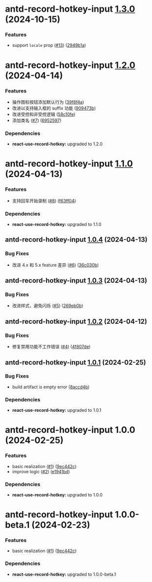 # antd-record-hotkey-input [1.3.0](https://github.com/Wxh16144/react-record-hotkey/compare/antd-record-hotkey-input@1.2.0...antd-record-hotkey-input@1.3.0) (2024-10-15)

### Features

- support `locale` prop ([#13](https://github.com/Wxh16144/react-record-hotkey/issues/13)) ([2949b1a](https://github.com/Wxh16144/react-record-hotkey/commit/2949b1a1d9c6892f982e0070414579fb6f90df15))

# antd-record-hotkey-input [1.2.0](https://github.com/Wxh16144/react-record-hotkey/compare/antd-record-hotkey-input@1.1.0...antd-record-hotkey-input@1.2.0) (2024-04-14)

### Features

- 操作图标按钮添加默认行为 ([39f8f4a](https://github.com/Wxh16144/react-record-hotkey/commit/39f8f4aca499ad9eedf9808647a85e47577915db))
- 改进以支持输入框的 suffix 功能 ([909473b](https://github.com/Wxh16144/react-record-hotkey/commit/909473b529d261e8e740900d4579fa78f268c10f))
- 改进受控和非受控逻辑 ([58c10fe](https://github.com/Wxh16144/react-record-hotkey/commit/58c10fead9d911d7399005f7a74c205508d32837))
- 添加类名 ([#7](https://github.com/Wxh16144/react-record-hotkey/issues/7)) ([6952597](https://github.com/Wxh16144/react-record-hotkey/commit/6952597f301196d5639aed45afb9a1dbe66dd28d))

### Dependencies

- **react-use-record-hotkey:** upgraded to 1.2.0

# antd-record-hotkey-input [1.1.0](https://github.com/Wxh16144/react-record-hotkey/compare/antd-record-hotkey-input@1.0.4...antd-record-hotkey-input@1.1.0) (2024-04-13)

### Features

- 支持回车开始录制 ([#8](https://github.com/Wxh16144/react-record-hotkey/issues/8)) ([f63ff04](https://github.com/Wxh16144/react-record-hotkey/commit/f63ff0416a962cc2f5b9fb8a8912c587b4fc3bae))

### Dependencies

- **react-use-record-hotkey:** upgraded to 1.1.0

## antd-record-hotkey-input [1.0.4](https://github.com/Wxh16144/react-record-hotkey/compare/antd-record-hotkey-input@1.0.3...antd-record-hotkey-input@1.0.4) (2024-04-13)

### Bug Fixes

- 改进 4.x 和 5.x feature 差异 ([#6](https://github.com/Wxh16144/react-record-hotkey/issues/6)) ([36c030b](https://github.com/Wxh16144/react-record-hotkey/commit/36c030bc8ac9065232fccdd20505257faacf9ab5))

## antd-record-hotkey-input [1.0.3](https://github.com/Wxh16144/react-record-hotkey/compare/antd-record-hotkey-input@1.0.2...antd-record-hotkey-input@1.0.3) (2024-04-13)

### Bug Fixes

- 改进样式，避免闪烁 ([#5](https://github.com/Wxh16144/react-record-hotkey/issues/5)) ([269eb0b](https://github.com/Wxh16144/react-record-hotkey/commit/269eb0baa89e73d614b970add9af08423e562c50))

## antd-record-hotkey-input [1.0.2](https://github.com/Wxh16144/react-record-hotkey/compare/antd-record-hotkey-input@1.0.1...antd-record-hotkey-input@1.0.2) (2024-04-12)

### Bug Fixes

- 修复禁用功能不工作错误 ([#4](https://github.com/Wxh16144/react-record-hotkey/issues/4)) ([4f807de](https://github.com/Wxh16144/react-record-hotkey/commit/4f807dec5ec4aeb99fb4f8564c542cdf4a739236))

## antd-record-hotkey-input [1.0.1](https://github.com/Wxh16144/react-record-hotkey/compare/antd-record-hotkey-input@1.0.0...antd-record-hotkey-input@1.0.1) (2024-02-25)

### Bug Fixes

- build artifact is empty error ([8accd4b](https://github.com/Wxh16144/react-record-hotkey/commit/8accd4b2a8be2b3dd8999edbd609ef501bc78024))

### Dependencies

- **react-use-record-hotkey:** upgraded to 1.0.1

# antd-record-hotkey-input 1.0.0 (2024-02-25)

### Features

- basic realization ([#1](https://github.com/Wxh16144/react-record-hotkey/issues/1)) ([9ec442c](https://github.com/Wxh16144/react-record-hotkey/commit/9ec442c551990e36ae7ebe89d1f0ffb02c72121f))
- improve logic ([#2](https://github.com/Wxh16144/react-record-hotkey/issues/2)) ([e1941bd](https://github.com/Wxh16144/react-record-hotkey/commit/e1941bdb3f19e981bc8a73eb74b97df32a3bc942))

### Dependencies

- **react-use-record-hotkey:** upgraded to 1.0.0

# antd-record-hotkey-input 1.0.0-beta.1 (2024-02-23)

### Features

- basic realization ([#1](https://github.com/Wxh16144/react-record-hotkey/issues/1)) ([9ec442c](https://github.com/Wxh16144/react-record-hotkey/commit/9ec442c551990e36ae7ebe89d1f0ffb02c72121f))

### Dependencies

- **react-use-record-hotkey:** upgraded to 1.0.0-beta.1

